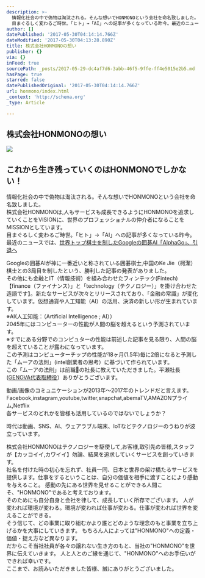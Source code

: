 ```yaml
---
description: >-
  情報化社会の中で偽物は淘汰される。そんな想いでHONMONOという会社を命名致しました。株式会社HONMONOは,人もサービスも成長できるようにHONMONOを追求していくことをVISIONに、世界のプロフェッショナルの仲介者になることをMISSIONとしています。
  目まぐるしく変わるご時世。「ヒト」→「AI」への記事が多くなっている昨今。最近のニュースでは、世界トップ棋士を制したGoogleの囲碁AI「AlphaGo」、引退へ
author: []
datePublished: '2017-05-30T04:14:14.766Z'
dateModified: '2017-05-30T04:13:28.890Z'
title: 株式会社HONMONOの想い
publisher: {}
via: {}
inFeed: true
sourcePath: _posts/2017-05-29-dc4af7d6-3abb-46f5-9ffe-ff4e5015e2b5.md
hasPage: true
starred: false
datePublishedOriginal: '2017-05-30T04:14:14.766Z'
url: honmono/index.html
_context: 'http://schema.org'
_type: Article

---
```

## **株式会社HONMONOの想い**
![](https://the-grid-user-content.s3-us-west-2.amazonaws.com/7ab845a1-c3e2-4997-b134-57e56d572589.jpg)

## **これから生き残っていくのはHONMONOでしかない！**

情報化社会の中で偽物は淘汰される。そんな想いでHONMONOという会社を命名致しました。  
株式会社HONMONOは,人もサービスも成長できるようにHONMONOを追求していくことをVISIONに、世界のプロフェッショナルの仲介者になることをMISSIONとしています。   
目まぐるしく変わるご時世。「ヒト」→「AI」への記事が多くなっている昨今。  
最近のニュースでは、[世界トップ棋士を制したGoogleの囲碁AI「AlphaGo」、引退へ][0]

Googleの囲碁AIが神に一番近いと称されている囲碁棋士,中国のKe Jie（柯潔）棋士との3局目を制したという、勝利した記事の発表がありました。  
その他にも金融とIT（情報技術）を組み合わせたフィンテック(Fintech)【finance（ファイナンス）」と「technology（テクノロジー）」を掛け合わせた造語です】。新たなサービスが次々とリリースされており、「金融の常識」が変化しています。仮想通貨や人工知能（AI）の活用、決済の新しい形が生まれています。  
※AI(人工知能：（Artificial Intelligence ; AI））  
2045年にはコンピューターの性能が人間の脳を超えるという予測されています。  
※すでにある分野でのコンピュターの性能は前述した記事を見る限り、人間の脳を超えていることが露わになっています。  
この予測はコンピューターチップの性能が18ヶ月(1.5年)毎に2倍になると予測した「ムーアの法則」(intel創業者の思考）に基づいて作られています。  
この「ムーアの法則」は前職の社長に教えていただきました。平瀬社長([GENOVA代表取締役][1]）ありがとうございます。

動画/画像のコミュニケーションが2013年〜2017年のトレンドだと言えます。Facebook,instagram,youtube,twitter,snapchat,abemaTV,AMAZONプライム,Netflix  
各サービスのどれかを皆様も活用しているのではないでしょうか？

時代は動画、SNS、AI、ウェアラブル端末、IoTなどテクノロジーのうねりが波立っています。

株式会社HONMONOはテクノロジーを駆使して,お客様,取引先の皆様,スタッフが【カッコイイ,カワイイ】勿論、結果を追求していくサービスを創っていきます。  
社名を付けた時の初心を忘れず、社員一同、日本と世界の架け橋たるサービスを提供します。仕事をするということは、自分の価値を相手に渡すことにより感動を与えること。 感動の先にある世界を見せることができる人間こそ、"HONMONO"であると考えております。  
そのためにも自分自身と会社を律して、成長していく所存でございます。 人が変われば環境が変わる。環境が変われば仕事が変わる。仕事が変われば世界を変えることができる。  
そう信じて、どの事業に取り組むかより誰とどのような理念のもと事業を立ち上げるかを大事にしていきます。 もちろん人によっては"HONMONO"への定義・価値・捉え方など異なります。   
だからこそ当社社員が各々の譲れない生き方のもと、当社の"HONMONO"を世界に伝えていきます。 人と人とのご縁を通じて、"HONMONO"へのお手伝いができれば幸いです。  
ここまで、お読みいただきました皆様、誠にありがとうございました。

[0]: http://itpro.nikkeibp.co.jp/atcl/news/17/052901518/?rt=nocnt
[1]: http://www.genova.co.jp/